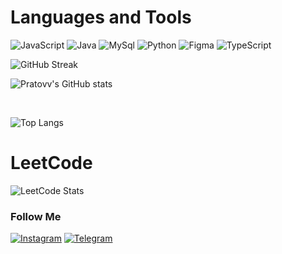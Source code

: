 # Languages and Tools
![JavaScript](https://img.shields.io/badge/-JavaScript-090909?style=for-the-badge&logo=javascript)
![Java](https://img.shields.io/badge/-Java-090909?style=for-the-badge&logo=Java)
![MySql](https://img.shields.io/badge/-MySql-090909?style=for-the-badge&logo=mysql&logoColor=006488)
![Python](https://img.shields.io/badge/-Python-090909?style=for-the-badge&logo=python)
![Figma](https://img.shields.io/badge/-Figma-090909?style=for-the-badge&logo=figma)
![TypeScript](https://img.shields.io/badge/-Typescript-090909?style=for-the-badge&logo=typescript)


![GitHub Streak](https://github-readme-streak-stats.herokuapp.com/?user=pratovv&theme=dark)


![Pratovv's GitHub stats](https://github-readme-stats.vercel.app/api?username=pratovv&show_icons=true&theme=dark)

<br>


![Top Langs](https://github-readme-stats.vercel.app/api/top-langs/?username=pratovv&langs_count=5&theme=dark) 

# LeetCode
![LeetCode Stats](https://leetcard.jacoblin.cool/Pratovv?theme=dark&font=Days%20One&ext=activity)

### Follow Me
[![Instagram](https://img.shields.io/badge/-Instagram-090909?style=for-the-badge&logo=instagram)](https://www.instagram.com/pratovv/)
[![Telegram](https://img.shields.io/badge/-Telegram-090909?style=for-the-badge&logo=telegram)](https://t.me/pratovv/)
